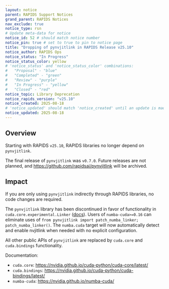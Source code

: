 ```yaml
---
layout: notice
parent: RAPIDS Support Notices
grand_parent: RAPIDS Notices
nav_exclude: true
notice_type: rsn
# Update meta-data for notice
notice_id: 52 # should match notice number
notice_pin: true # set to true to pin to notice page
title: "Dropping of pynvjitlink in RAPIDS Release v25.10"
notice_author: RAPIDS Ops
notice_status: "In Progress"
notice_status_color: yellow
# 'notice_status' and 'notice_status_color' combinations:
#   "Proposal" - "blue"
#   "Completed" - "green"
#   "Review" - "purple"
#   "In Progress" - "yellow"
#   "Closed" - "red"
notice_topic: Library Deprecation
notice_rapids_version: "v25.10"
notice_created: 2025-08-18
# 'notice_updated' should match 'notice_created' until an update is made
notice_updated: 2025-08-18
---
```


## Overview

Starting with RAPIDS `v25.10`, RAPIDS libraries no longer depend on `pynvjitlink`.

The final release of `pynvjitlink` was `v0.7.0`. Future releases are not planned, and <https://github.com/rapidsai/pynvjitlink> will be archived.

## Impact

If you are only using `pynvjitlink` indirectly through RAPIDS libraries, no code changes are required.

The `pynvjitlink` library has been discontinued in favor of functionality in `cuda.core.experimental.Linker` ([docs](https://nvidia.github.io/cuda-python/cuda-core/latest/generated/cuda.core.experimental.Linker.html)). Users of `numba-cuda>=0.16` can eliminate uses of `from pynvjitlink import patch_numba_linker; patch_numba_linker()`. The `numba.cuda` target will now automatically detect and enable nvjitlink when needed with no explicit configuration.

All other public APIs of `pynvjitlink` are replaced by `cuda.core` and `cuda.bindings` functionality.

Documentation:

* `cuda.core`: <https://nvidia.github.io/cuda-python/cuda-core/latest/>
* `cuda.bindings`: <https://nvidia.github.io/cuda-python/cuda-bindings/latest/>
* `numba-cuda`: <https://nvidia.github.io/numba-cuda/>
